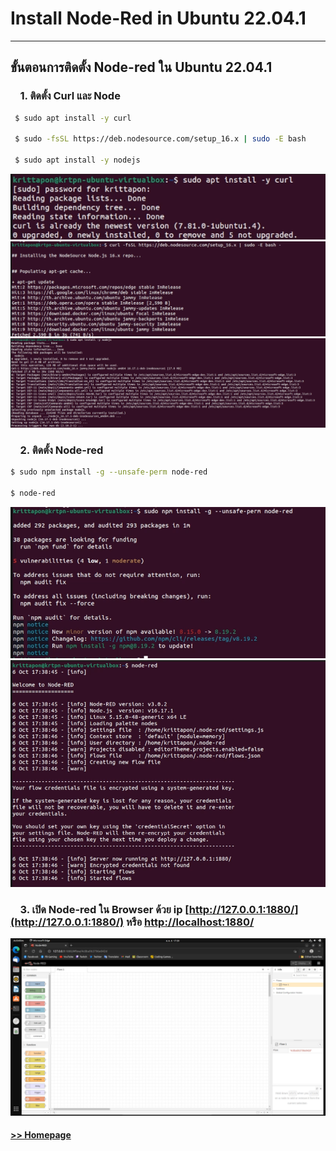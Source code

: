 # Install Node-Red in Ubuntu 22.04.1
--------------------------------------

## ขั้นตอนการติดตั้ง Node-red ใน Ubuntu 22.04.1
### &nbsp;&nbsp;&nbsp;&nbsp;1. ติดตั้ง Curl และ Node
```bash
 $ sudo apt install -y curl
 
 $ sudo -fsSL https://deb.nodesource.com/setup_16.x | sudo -E bash
 
 $ sudo apt install -y nodejs
```

<img src="/Blog/picture/node-red/Screenshot 2022-10-19 191926.png" alt="Node-Red1"/>

<img src="/Blog/picture/node-red/Screenshot 2022-10-19 192250.png" alt="Node-Red2"/>

<img src="/Blog/picture/node-red/Screenshot 2022-10-19 192330.png" alt="Node-Red3"/>



### &nbsp;&nbsp;&nbsp;&nbsp;2. ติดตั้ง Node-red
```bash
$ sudo npm install -g --unsafe-perm node-red

$ node-red
```

<img src="/Blog/picture/node-red/Screenshot 2022-10-19 192514.png" alt="Node-Red4"/>

<img src="/Blog/picture/node-red/Screenshot 2022-10-19 192540.png" alt="Node-Red5"/>


### &nbsp;&nbsp;&nbsp;&nbsp;3. เปิด Node-red ใน Browser ด้วย ip [http://127.0.0.1:1880/](http://127.0.0.1:1880/) หรือ [http://localhost:1880/](http://localhost:1880/)

<img src="/Blog/picture/node-red/Screenshot 2022-10-19 192630.png" alt="Node-Red6"/>



#### [>> Homepage](https://pkrittapon.github.io)
